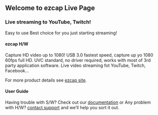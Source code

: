## Welcome to ezcap Live Page

### Live streaming to YouTube, Twitch!

Easy to use
Best choice for you just starting streaming!

#### ezcap H/W

Capture HD video up to 1080!
USB 3.0 fastest speed, capture up yo 1080 60fps full HD. 
UVC standard, no driver required, works with most of 3rd party application software.
Live video streaming fot YouTube, Twitch, Facebook...

For more product details see [ezcap site](http://www.ezcap.com/).

#### User Guide

Having trouble with S/W? Check out our [documentation](https://github.com/ezcapLive/User-Guide/) or 
Any problem with H/W? [contact support](http://www.ezcap.com/article_list_122.html) and we’ll help you sort it out.
